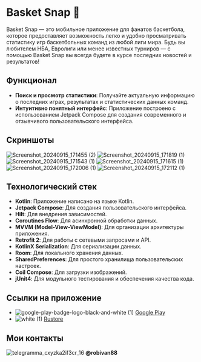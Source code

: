 # Basket Snap 🏀

Basket Snap — это мобильное приложение для фанатов баскетбола, которое предоставляет возможность легко и удобно просматривать статистику игр баскетбольных команд из любой лиги мира. Будь вы любителем НБА, Евролиги или менее известных турниров — с помощью Basket Snap вы всегда будете в курсе последних новостей и результатов!

## Функционал

- **Поиск и просмотр статистики**: Получайте актуальную информацию о последних играх, результатах и статистических данных команд.
- **Интуитивно понятный интерфейс**: Приложение построено с использованием Jetpack Compose для создания современного и отзывчивого пользовательского интерфейса.

## Скриншоты

![Screenshot_20240915_171455 (2)](https://github.com/user-attachments/assets/a5c34213-6625-48b2-ab29-973a84b7596a)
![Screenshot_20240915_171819 (1)](https://github.com/user-attachments/assets/2b7c8908-cf02-485c-b64b-f548fcc3d38f)
![Screenshot_20240915_171543 (1)](https://github.com/user-attachments/assets/704bd4be-fc30-4fa3-bf61-69cb1221e4fb)
![Screenshot_20240915_171615 (1)](https://github.com/user-attachments/assets/5d7d61e2-8259-40f4-88cc-b8c576e57bdd)
![Screenshot_20240915_172006 (1)](https://github.com/user-attachments/assets/f8e2b10a-0d7d-4e5d-931a-11f919401600)
![Screenshot_20240915_172112 (1)](https://github.com/user-attachments/assets/a15b8a34-6f56-4103-aae7-b36ad2e137ef)

## Технологический стек

- **Kotlin**: Приложение написано на языке Kotlin.
- **Jetpack Compose**: Для создания пользовательского интерфейса.
- **Hilt**: Для внедрения зависимостей.
- **Coroutines Flow**: Для асинхронной обработки данных.
- **MVVM (Model-View-ViewModel)**: Для организации архитектуры приложения.
- **Retrofit 2**: Для работы с сетевыми запросами и API.
- **KotlinX Serialization**: Для сериализации данных.
- **Room**: Для локального хранения данных.
- **SharedPreferences**: Для простого хранилища пользовательских настроек.
- **Coil Compose**: Для загрузки изображений.
- **jUnit4**: Для модульного тестирования и обеспечения качества кода.

## Ссылки на приложение

- ![google-play-badge-logo-black-and-white (1)](https://github.com/user-attachments/assets/1f000594-370e-469e-ba65-edcc028255a9) [Google Play](https://avatars.mds.yandex.net/i?id=b08e77c493bb4c89ce133fc9a107a13b242292c0-7043984-images-thumbs&n=13)
- ![white (1)](https://github.com/user-attachments/assets/a89ea365-db98-4ecf-a220-9d3fdc8f4453) [Rustore](https://avatars.mds.yandex.net/i?id=b08e77c493bb4c89ce133fc9a107a13b242292c0-7043984-images-thumbs&n=13)

## Мои контакты
![telegramma_cxyzka2if3cr_16](https://github.com/user-attachments/assets/3bb13e90-b3b2-4813-8da9-e745bb6e22b2) **@robivan88**

